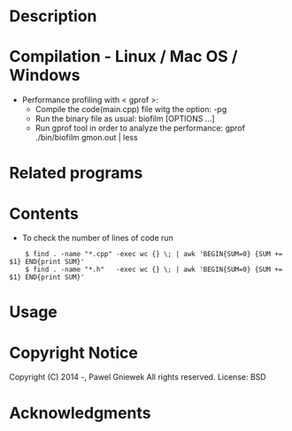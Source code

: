 Description
==================================================

Compilation - Linux / Mac OS / Windows 
==================================================

* Performance profiling with < gprof >:
    + Compile the code(main.cpp) file witg the option: 
        -pg
    + Run the binary file as usual: 
        biofilm [OPTIONS ...]
    + Run gprof tool in order to analyze the performance:
        gprof ./bin/biofilm gmon.out | less

Related programs
================


Contents
========

* To check the number of lines of code run
```
    $ find . -name "*.cpp" -exec wc {} \; | awk 'BEGIN{SUM=0} {SUM += $1} END{print SUM}'
    $ find . -name "*.h"   -exec wc {} \; | awk 'BEGIN{SUM=0} {SUM += $1} END{print SUM}'
```


Usage
=====


Copyright Notice
================
Copyright (C) 2014 -,  Pawel Gniewek
All rights reserved.
License: BSD

Acknowledgments
===============
